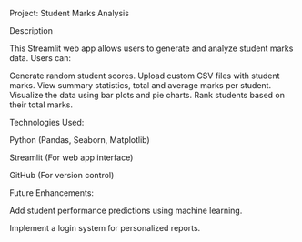 Project: Student Marks Analysis

Description

This Streamlit web app allows users to generate and analyze student marks data. Users can:

Generate random student scores.
Upload custom CSV files with student marks.
View summary statistics, total and average marks per student.
Visualize the data using bar plots and pie charts.
Rank students based on their total marks.

Technologies Used:

Python (Pandas, Seaborn, Matplotlib)

Streamlit (For web app interface)

GitHub (For version control)

Future Enhancements:

Add student performance predictions using machine learning.

Implement a login system for personalized reports.
